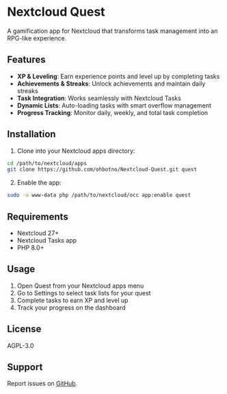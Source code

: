 # Nextcloud Quest

A gamification app for Nextcloud that transforms task management into an RPG-like experience.

## Features

- **XP & Leveling**: Earn experience points and level up by completing tasks
- **Achievements & Streaks**: Unlock achievements and maintain daily streaks
- **Task Integration**: Works seamlessly with Nextcloud Tasks
- **Dynamic Lists**: Auto-loading tasks with smart overflow management
- **Progress Tracking**: Monitor daily, weekly, and total task completion

## Installation

1. Clone into your Nextcloud apps directory:
```bash
cd /path/to/nextcloud/apps
git clone https://github.com/ohbotno/Nextcloud-Quest.git quest
```

2. Enable the app:
```bash
sudo -u www-data php /path/to/nextcloud/occ app:enable quest
```

## Requirements

- Nextcloud 27+
- Nextcloud Tasks app
- PHP 8.0+

## Usage

1. Open Quest from your Nextcloud apps menu
2. Go to Settings to select task lists for your quest
3. Complete tasks to earn XP and level up
4. Track your progress on the dashboard

## License

AGPL-3.0

## Support

Report issues on [GitHub](https://github.com/ohbotno/Nextcloud-Quest/issues).